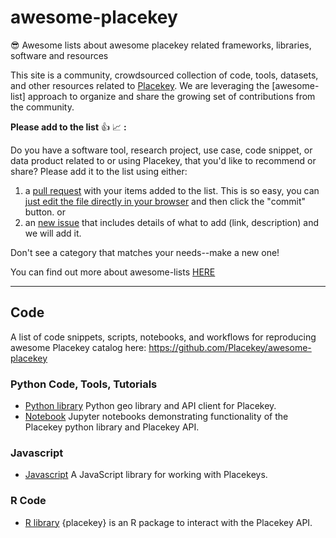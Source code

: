# awesome-placekey
😎 Awesome lists about awesome placekey related frameworks, libraries, software and resources

This site is a community, crowdsourced collection of code, tools, datasets, and other resources related to [Placekey](https://www.placekey.io/). We are leveraging the [awesome-list] approach to organize and share the growing set of contributions from the community.


**Please add to the list** :thumbsup: :chart_with_upwards_trend: **:**

Do you have a software tool, research project, use case, code snippet, or data product related to or using Placekey, that you'd like to recommend or share? Please add it to the list using either:

1) a [pull request](https://help.github.com/en/github/collaborating-with-issues-and-pull-requests/creating-a-pull-request) with your items added to the list. This is so easy, you can [just edit the file directly in your browser](https://github.com/Placekey/awesome-placekey/edit/main/README.md) and then click the "commit" button. 
or 
2) an [new issue](https://github.com/Placekey/awesome-placekey/issues/new/choose) that includes details of what to add (link, description) and we will add it. 

Don't see a category that matches your needs--make a new one! 

You can find out more about awesome-lists [HERE](https://github.com/sindresorhus/awesome/blob/main/contributing.md)

----------
## Code
A list of code snippets, scripts, notebooks, and workflows for reproducing awesome Placekey catalog here: https://github.com/Placekey/awesome-placekey

### Python Code, Tools, Tutorials 

* [Python library](https://github.com/Placekey/placekey-py) Python geo library and API client for Placekey.
* [Notebook](https://github.com/Placekey/placekey-notebooks) Jupyter notebooks demonstrating functionality of the Placekey python library and Placekey API.

### Javascript

* [Javascript](https://github.com/Placekey/placekey-js) A JavaScript library for working with Placekeys.

### R Code
* [R library](https://github.com/JosiahParry/placekey) {placekey} is an R package to interact with the Placekey API.
